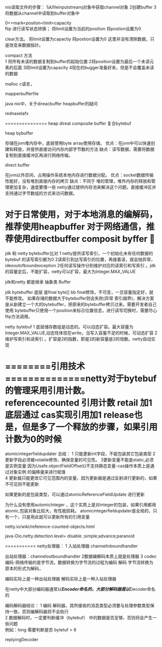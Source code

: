 nio读取文件的步骤：
1从fileinputstreamj对象中获取channel对象
2创建buffer
3将数据从channel中读取到buffer对象中

0<=mark<positon<limit<capacity  
flip  进行读写状态转换；
    将limit设置为当前的position
    将postion设置为0  
    
clear方法。
    将limit设置为capactiy
    将postion设置为0
    这里并没有清除数据，只是改变来数据指针。
    
compact 方法  
    1 将所有未读的数据复制到buffer的起始位置
    2将position设置为最后一个未读元素的后面
    3将limit设置为capacity
    4现在的bugger准备好来，但是不会覆盖未读的数据 
    
malloc c语言，

mapperbufferfile  

java nio中，关于direacbuffer heapbuffer的疑问

rednaxelafx


===============
heap 
direat
composite buffer 复合bytebuf

heap bybuffer

 存储在jvm堆内存中，底层使用byte  array使用存储，
 优点：在jvm中可以快速创建和释放，并提供直接访问内存内部字节数的方法
 缺点：读写数据，需要将数据复制到直接缓冲区再进行网络传输。
 
 direct buffer
 
 在jvm以外空间，占用操作系统本地内存进行数据分配。
 优点：socket数据传输性能好，没有堆到直接内存的拷贝
 缺点：不同于 堆的管理，堆外内存的释放和管理更加复杂，速度要慢一些 
 netty通过提供内存池来解决这个问题。直接缓冲区并支持通过字节数组的方式来访问数据。
 
 对于日常使用，对于本地消息的编解码，推荐使用heapbuffer
 对于网络通信，推荐使用directbuffer
 composit byffer
 
 =================================================
 jdk 和 netty  bytebuffer比对
 1 netty提供读写索引，一个初始化未有任何数据的bytebuf 的读写索引都为0
 2读索引到达写索引的位置，再接着读，就会抛异常，idexoutofboundexception
 2任何读写操作分别维护对应的读索引和写索引 。jdk的容量定后，不能扩容，netty可以扩容，最大为Integer.MAX_VALUE
 
 
 jdk和netty 都是继承 抽象类 Buffer
 
 jdk bytebuffer 
 底层 是final byte[] bb   final修饰，不可变，一旦容量指定好，就不能修改。
    如果存储的数据大于bytebuffer则会失败(异常 索引越界)，解决方案是从新建立一个大的bytebuffer，把原来的bytebuffer拷贝过来。需要开发者自己使用
 bytebuffer只使用一个position来标示位置信息，进行读写切换时，需要尽心flip方法调用。
   
 netty bytebuf 
 1 底层储存数组是动态的。可以动态扩容。最大容量为Integer.MAX_VALUE,动态性体现在write，当写入容量不足的时候，可动态扩容 
 2 维护写索引和读索引 。扩容是2的指数，即是2的新容量是2的倍数。netty自动实现
 
 
 ========引用技术==============netty对于bytebuf的管理采用引用计数。  
 referencecounted  引用计数 
 retail 加1 底层通过 cas实现引用加1 
 release也是，但是多了一个释放的步骤，如果引用计数为0的时候  
 ======
 atomicintegerfieldupdater 总结：
 1 只能更新int字段，不能包装其它包装类型
 2更新字段必须被volatile修饰，确保变量的可见性。
 3更新变量不能是static,必须是实例变量 因为Usafe.objectFieldOffset()不支持静态变量-cas操作本质上是通过对象实例
 的偏移量来进行赋值  
 4 更新器只能更改它可见范围内的变量，因为更新器是通过反射进行更新的，如果不可见则不能更新 
  
  如果更新的是包装类型，可以通过atomicReferenceFieldUpdate 进行更新 
  
  为什么没有使用automicInteger ，这个实质上是对integer的包装，如果引用都用atomic,包装对象比较大，有性能损耗。
  atomicintegerfieldupdater是全局的，只有一个，只是用此就可以更新所有的引用变量  
  
  
  
  netty.io/wiki/reference-counted-objects.html
  
  java-Dio.netty.detection.level= disable ;simple;advance;paranoid  
  
  ===========
  netty处理器：
  1 入站处理器 channelinboundhandler
  
   出站处理器：channeloutboundhandler
   2数据编解码本质上就是处理器
   3 codec
   编码-网络传输的是字节流，数据转换为字节流的过程为编码
    解码 字节流转换为原本的形式为解码，
   
   编码实际上是一种出站处理器
   解码实际上是一种入站处理器  
   
   在netty中大部分编码器通常以***Encoder命名的，大部分解码器是以***Decoder命名的  
   
   
   编码解码器结论：
   1 编码 解码器，其所接收的消息类型必须要与处理参数类型保持一致，否则编解码器将不会执行  
   2 数据解码时，一定要判断缓冲（bytebuf） 中的数据是否足够，否则将会产生一些问题  
   例如：long  需要判断是否 bytetuf  > 8
   
   replyingDecoder  
   
   
   